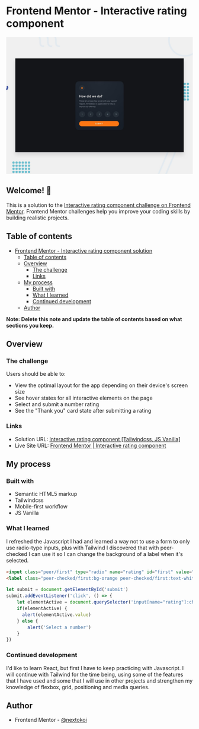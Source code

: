 # Frontend Mentor - Interactive rating component

![Design preview for the Interactive rating component coding challenge](./assets/images/desktop-preview.jpg)

## Welcome! 👋

This is a solution to the [Interactive rating component challenge on Frontend Mentor](https://www.frontendmentor.io/challenges/interactive-rating-component-koxpeBUmI). Frontend Mentor challenges help you improve your coding skills by building realistic projects. 

## Table of contents

- [Frontend Mentor - Interactive rating component solution](#frontend-mentor---interactive-rating-component-solution)
  - [Table of contents](#table-of-contents)
  - [Overview](#overview)
    - [The challenge](#the-challenge)
    - [Links](#links)
  - [My process](#my-process)
    - [Built with](#built-with)
    - [What I learned](#what-i-learned)
    - [Continued development](#continued-development)
  - [Author](#author)

**Note: Delete this note and update the table of contents based on what sections you keep.**

## Overview

### The challenge

Users should be able to:

- View the optimal layout for the app depending on their device's screen size
- See hover states for all interactive elements on the page
- Select and submit a number rating
- See the "Thank you" card state after submitting a rating

### Links

- Solution URL: [Interactive rating component [Tailwindcss, JS Vanilla]](https://www.frontendmentor.io/solutions/interactive-rating-component-tailwindcss-js-vanilla-NVeqldOTGy)
- Live Site URL: [Frontend Mentor | Interactive rating component](https://interactive-rating-component-jet-nu.vercel.app/)

## My process

### Built with

- Semantic HTML5 markup
- Tailwindcss
- Mobile-first workflow
- JS Vanilla

### What I learned

I refreshed the Javascript I had and learned a way not to use a form to only use radio-type inputs, plus with Tailwind I discovered that with peer-checked I can use it so I can change the background of a label when it's selected.

```html
<input class="peer/first" type="radio" name="rating" id="first" value="1">
<label class="peer-checked/first:bg-orange peer-checked/first:text-white" for="first">1</label>
```

```js
let submit = document.getElementById('submit')
submit.addEventListener('click', () => {
    let elementActive = document.querySelector('input[name="rating"]:checked')
    if(elementActive) {
      alert(elementActive.value)
    } else {
        alert('Select a number')
    }
})
```

### Continued development

I'd like to learn React, but first I have to keep practicing with Javascript. I will continue with Tailwind for the time being, using some of the features that I have used and some that I will use in other projects and strengthen my knowledge of flexbox, grid, positioning and media queries.

## Author

- Frontend Mentor - [@nextokoi](https://www.frontendmentor.io/profile/nextokoi)
